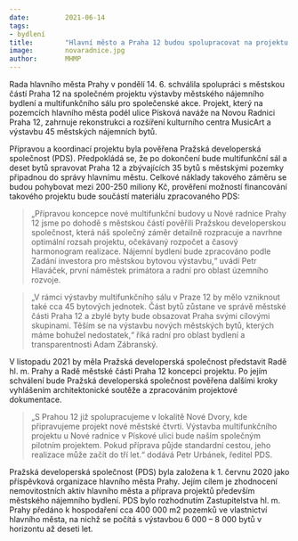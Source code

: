 ```yaml
---
date:         2021-06-14
tags:         
- bydlení
title:        "Hlavní město a Praha 12 budou spolupracovat na projektu nájemního bydlení a kulturního centra"
image: 	      novaradnice.jpg
author:       MHMP
---
```


Rada hlavního města Prahy v pondělí 14. 6. schválila spolupráci s městskou částí Praha 12 na společném projektu výstavby městského nájemního bydlení a multifunkčního sálu pro společenské akce. Projekt, který na pozemcích hlavního města podél ulice Písková naváže na Novou Radnici Praha 12, zahrnuje rekonstrukci a rozšíření kulturního centra MusicArt a výstavbu 45 městských nájemních bytů.

Přípravou a koordinací projektu byla pověřena Pražská developerská společnost (PDS). Předpokládá se, že po dokončení bude multifunkční sál a deset bytů spravovat Praha 12 a zbývajících 35 bytů s městskými pozemky připadnou do správy hlavnímu městu. Celkové náklady takového záměru se budou pohybovat mezi 200-250 miliony Kč, prověření možností financování takového projektu bude součástí materiálu zpracovaného PDS:

> „Přípravou koncepce nové multifunkční budovy u Nové radnice Prahy 12 jsme po dohodě s městskou částí pověřili Pražskou developerskou společnost, která náš společný záměr detailně rozpracuje a navrhne optimální rozsah projektu, očekávaný rozpočet a časový harmonogram realizace. Nájemní bydlení bude zpracováno podle Zadání investora pro městskou bytovou výstavbu,“ uvádí Petr Hlaváček, první náměstek primátora a radní pro oblast územního rozvoje.

> „V rámci výstavby multifunkčního sálu v Praze 12 by mělo vzniknout také cca 45 bytových jednotek. Část bytů zůstane ve správě městské části Praha 12 a zbylé byty bude obsazovat Praha svými cílovými skupinami. Těším se na výstavbu nových městských bytů, kterých máme bohužel nedostatek,“ říká radní pro oblast bydlení a transparentnosti Adam Zábranský. 

V listopadu 2021 by měla Pražská developerská společnost představit Radě hl. m. Prahy a Radě městské části Praha 12 koncepci projektu. Po jejím schválení bude Pražská developerská společnost pověřena dalšími kroky vyhlášením architektonické soutěže a zpracováním projektové dokumentace.

> „S Prahou 12 již spolupracujeme v lokalitě Nové Dvory, kde připravujeme projekt nové městské čtvrti. Výstavba multifunkčního projektu u Nové radnice v Pískové ulici bude naším společným pilotním projektem. Pokud příprava půjde standardní cestou, jeho realizace může začít do tří let.“ dodává Petr Urbánek, ředitel PDS.

Pražská developerská společnost (PDS) byla založena k 1. červnu 2020 jako příspěvková organizace hlavního města Prahy. Jejím cílem je zhodnocení nemovitostních aktiv hlavního města a příprava projektů především městského nájemního bydlení. PDS bylo rozhodnutím Zastupitelstva hl. m. Prahy předáno k hospodaření cca 400 000 m2 pozemků ve vlastnictví hlavního města, na nichž se počítá s výstavbou 6 000 – 8 000 bytů v horizontu až deseti let.
